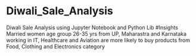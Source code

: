 # Diwali_Sale_Analysis
Diwali Sale Analysis using Jupyter Notebook and Python Lib
#Insights
Married women age group 26-35 yrs from UP, Maharastra and Karnataka working in IT, Healthcare and Aviation are more likely to buy products from Food, Clothing and Electronics category
